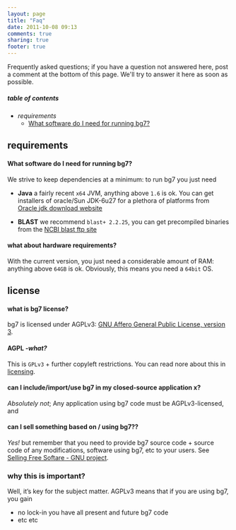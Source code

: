 ```yaml
---
layout: page
title: "Faq"
date: 2011-10-08 09:13
comments: true
sharing: true
footer: true
---
```


Frequently asked questions; if you have a question not answered here, post a comment at the bottom of this page. We'll try to answer it here as soon as possible.

##### table of contents #####

- _requirements_
	* [What software do I need for running bg7?](#software-reqs)

## requirements ##

#### <a id="software-reqs"/> What software do I need for running bg7?  ####

We strive to keep dependencies at a minimum: to run bg7 you just need

* **Java** a fairly recent `x64` JVM, anything above `1.6` is ok. You can get installers of oracle/Sun JDK-6u27 for a plethora of platforms from [Oracle jdk download website](http://www.oracle.com/technetwork/java/javase/downloads/jdk-6u27-download-440405.html)

* **BLAST** we recommend `blast+ 2.2.25`, you can get precompiled binaries from the [NCBI blast ftp site](ftp://ftp.ncbi.nlm.nih.gov/blast/executables/blast+/LATEST/)

#### what about hardware requirements? ####

With the current version, you just need a considerable amount of RAM: anything above `64GB` is ok. Obviously, this means you need a `64bit` OS.

## license ##

#### what is bg7 license? ####

bg7 is licensed under AGPLv3: [GNU Affero General Public License, version 3](http://www.gnu.org/licenses/agpl.html).


#### AGPL _-what?_ ####

This is `GPLv3` + further copyleft restrictions. You can read nore about this in [licensing](http://bg7.ohnosequences.com/licensing).

#### can I include/import/use bg7 in my closed-source application x? ####

_Absolutely not_; Any application using bg7 code must be AGPLv3-licensed, and 

#### can I sell something based on / using bg7?? ####

_Yes!_ but remember that you need to provide bg7 source code +  source code of any modifications, software using bg7, etc to your users. See [Selling Free Softare - GNU project](http://www.gnu.org/philosophy/selling.html).

### why this is important? ###

Well, it’s key for the subject matter. AGPLv3 means that if you are using bg7, you gain

* no lock-in you have all present and future bg7 code
* etc etc


